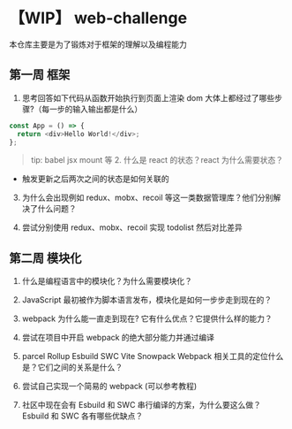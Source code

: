 # 【WIP】 web-challenge

本仓库主要是为了锻炼对于框架的理解以及编程能力

## 第一周 框架

1. 思考回答如下代码从函数开始执行到页面上渲染 dom 大体上都经过了哪些步骤?（每一步的输入输出都是什么）

```ts
const App = () => {
  return <div>Hello World!</div>;
};
```

> tip: babel jsx mount 等 2. 什么是 react 的状态？react 为什么需要状态？

- 触发更新之后两次之间的状态是如何关联的

3. 为什么会出现例如 redux、mobx、recoil 等这一类数据管理库？他们分别解决了什么问题？

4. 尝试分别使用 redux、mobx、recoil 实现 todolist 然后对比差异

## 第二周 模块化

1. 什么是编程语言中的模块化？为什么需要模块化？

2. JavaScript 最初被作为脚本语言发布，模块化是如何一步步走到现在的？

3. webpack 为什么能一直走到现在? 它有什么优点？它提供什么样的能力？

4. 尝试在项目中开启 webpack 的绝大部分能力并通过编译

5. parcel Rollup Esbuild SWC Vite Snowpack Webpack 相关工具的定位什么是？它们之间的关系是什么？

6. 尝试自己实现一个简易的 webpack (可以参考教程)

7. 社区中现在会有 Esbuild 和 SWC 串行编译的方案，为什么要这么做？Esbuild 和 SWC 各有哪些优缺点？
